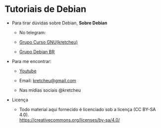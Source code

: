 # Tutoriais de Debian

- Para tirar dúvidas sobre Debian, **Sobre Debian**

   - No telegram:

   - [Grupo Curso GNU(kretcheu)](https://t.me/cursognu)

   - [Grupo Debian BR](https://t.me/debianbr)


- Para me encontrar:

   - [Youtube](https://youtube.com/kretcheu2001)

   - Email: [kretcheu@gmail.com](mailto:kretcheu@gmail.com)

   - Nas mídias sociais @kretcheu

- Licença

   - Todo material aqui fornecido é licenciado sob a licença (CC BY-SA 4.0).\
<https://creativecommons.org/licenses/by-sa/4.0/>

